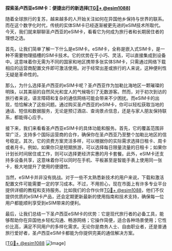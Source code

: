 **探索圣卢西亚eSIM卡：便捷出行的新选择[[TG💪+ @esim1088](https://t.me/s/esim1088)]**

随着全球旅行的复苏，越来越多的人开始关注如何在异国他乡保持与世界的联系。而在这个数字化时代，传统的实体SIM卡已经逐渐被更先进的eSIM技术所取代。今天，我们就来聊聊圣卢西亚的eSIM卡，看看它为何成为旅行者和长期居住者的理想之选。

首先，让我们简单了解一下什么是eSIM卡。eSIM卡，全称是嵌入式SIM卡，是一种不需要物理插槽的SIM卡技术。它的优势在于小巧、灵活，可以直接集成到设备中。这意味着你无需为不同的国家和地区携带多张实体SIM卡，只需通过网络下载相应的运营商配置文件即可激活使用。对于经常出差或旅行的人来说，这种便利性无疑是革命性的。

那么，为什么选择圣卢西亚的eSIM卡呢？圣卢西亚作为加勒比海地区一颗璀璨的明珠，以其美丽的自然风光和宜人的气候吸引了无数游客。然而，对于初次到访的旅行者来说，语言障碍和复杂的通信网络可能会带来不少困扰。而eSIM卡的出现，恰恰解决了这些问题。通过购买圣卢西亚的eSIM卡，你可以轻松获取当地的通话、短信和数据服务，无论是预订酒店、查询景点信息，还是与家人朋友保持联系，都能得心应手。

接下来，我们来看看圣卢西亚eSIM卡的具体功能和服务。首先，它的覆盖范围非常广泛，支持多个国际运营商的合作，确保你在圣卢西亚乃至整个加勒比地区的信号稳定。其次，它的资费方案灵活多样，可以根据你的实际需求选择日租卡、周卡或者月卡。例如，如果你只是短期旅游，可以选择每日限量流量的日租卡；如果你计划长时间居住或工作，则可以选择更经济实惠的月卡套餐。此外，eSIM卡还支持多设备共享，这意味着你可以同时在手机、平板甚至是智能手表上使用同一张卡，极大地提升了使用的便捷性。

当然，eSIM卡并非没有挑战。对于一些不太熟悉新技术的用户来说，下载和激活配置文件可能需要一定的学习成本。不过，不用担心，现在市面上有许多专业平台提供详细的教程和支持服务。比如我们的合作伙伴[TG💪+ @esim1088](https://t.me/s/esim1088)，他们不仅提供优质的eSIM卡产品，还会定期更新最新的使用指南和技术支持，确保每一位用户都能顺利享受到eSIM带来的便利。

最后，让我们总结一下圣卢西亚eSIM卡的优势：它是现代旅行者的必备工具，能够帮助你在异国他乡轻松沟通、畅游网络；它操作简便，适合各种场景使用；它性价比高，满足不同用户的多样化需求。无论你是商务人士、自由职业者，还是普通旅行爱好者，圣卢西亚eSIM卡都能为你提供完美的通信解决方案。

[[TG💪+ @esim1088](https://t.me/s/esim1088) ![Image](https://i.postimg.cc/4NQfJmqS/Snipaste-2025-05-13-00-14-12.png)]